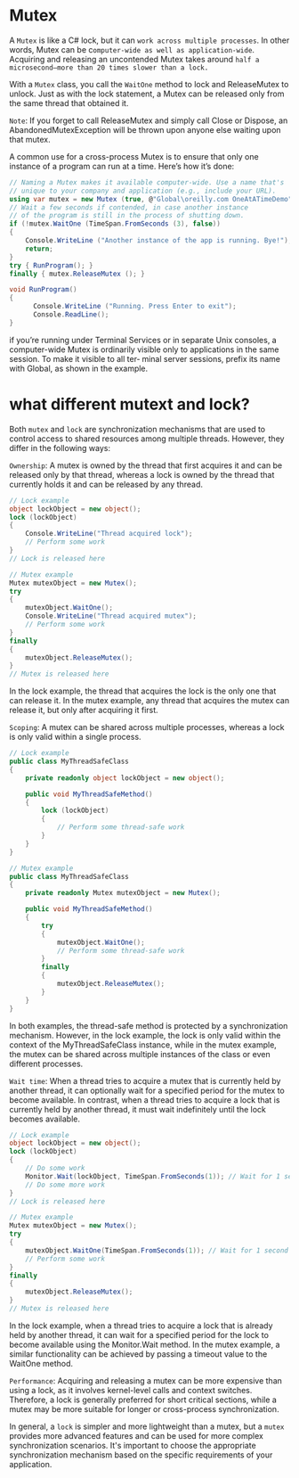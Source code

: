 # Mutex
A `Mutex` is like a C# lock, but it can `work across multiple processes`. In other words, Mutex can be c`omputer-wide as well as application-wide`. Acquiring and releasing an uncontended Mutex takes around `half a microsecond—more than 20 times slower than a lock.`

With a `Mutex` class, you call the `WaitOne` method to lock and ReleaseMutex to unlock. Just as with the lock statement, a Mutex can be released only from the same thread that obtained it.

`Note`: If you forget to call ReleaseMutex and simply call Close or Dispose, an AbandonedMutexException will be thrown upon anyone else waiting upon that mutex.

A common use for a cross-process Mutex is to ensure that only one instance of a program can run at a time. Here’s how it’s done:
```c#
// Naming a Mutex makes it available computer-wide. Use a name that's
// unique to your company and application (e.g., include your URL).
using var mutex = new Mutex (true, @"Global\oreilly.com OneAtATimeDemo");
// Wait a few seconds if contended, in case another instance
// of the program is still in the process of shutting down.
if (!mutex.WaitOne (TimeSpan.FromSeconds (3), false))
{
    Console.WriteLine ("Another instance of the app is running. Bye!");
    return; 
}
try { RunProgram(); }
finally { mutex.ReleaseMutex (); }

void RunProgram()
{
      Console.WriteLine ("Running. Press Enter to exit");
      Console.ReadLine();
}
```
if you’re running under Terminal Services or in separate Unix consoles, a computer-wide Mutex is ordinarily visible only to applications in the same session. To make it visible to all ter‐ minal server sessions, prefix its name with Global\, as shown in the example.

# what different mutext and lock?

Both `mutex` and `lock` are synchronization mechanisms that are used to control access to shared resources among multiple threads. However, they differ in the following ways:

`Ownership`: A mutex is owned by the thread that first acquires it and can be released only by that thread, whereas a lock is owned by the thread that currently holds it and can be released by any thread.
```c#
// Lock example
object lockObject = new object();
lock (lockObject)
{
    Console.WriteLine("Thread acquired lock");
    // Perform some work
}
// Lock is released here

// Mutex example
Mutex mutexObject = new Mutex();
try
{
    mutexObject.WaitOne();
    Console.WriteLine("Thread acquired mutex");
    // Perform some work
}
finally
{
    mutexObject.ReleaseMutex();
}
// Mutex is released here

```
In the lock example, the thread that acquires the lock is the only one that can release it. In the mutex example, any thread that acquires the mutex can release it, but only after acquiring it first.

`Scoping`: A mutex can be shared across multiple processes, whereas a lock is only valid within a single process.
```c#
// Lock example
public class MyThreadSafeClass
{
    private readonly object lockObject = new object();

    public void MyThreadSafeMethod()
    {
        lock (lockObject)
        {
            // Perform some thread-safe work
        }
    }
}

// Mutex example
public class MyThreadSafeClass
{
    private readonly Mutex mutexObject = new Mutex();

    public void MyThreadSafeMethod()
    {
        try
        {
            mutexObject.WaitOne();
            // Perform some thread-safe work
        }
        finally
        {
            mutexObject.ReleaseMutex();
        }
    }
}

```
In both examples, the thread-safe method is protected by a synchronization mechanism. However, in the lock example, the lock is only valid within the context of the MyThreadSafeClass instance, while in the mutex example, the mutex can be shared across multiple instances of the class or even different processes.


`Wait time`: When a thread tries to acquire a mutex that is currently held by another thread, it can optionally wait for a specified period for the mutex to become available. In contrast, when a thread tries to acquire a lock that is currently held by another thread, it must wait indefinitely until the lock becomes available.
```c#
// Lock example
object lockObject = new object();
lock (lockObject)
{
    // Do some work
    Monitor.Wait(lockObject, TimeSpan.FromSeconds(1)); // Wait for 1 second
    // Do some more work
}
// Lock is released here

// Mutex example
Mutex mutexObject = new Mutex();
try
{
    mutexObject.WaitOne(TimeSpan.FromSeconds(1)); // Wait for 1 second
    // Perform some work
}
finally
{
    mutexObject.ReleaseMutex();
}
// Mutex is released here

```
In the lock example, when a thread tries to acquire a lock that is already held by another thread, it can wait for a specified period for the lock to become available using the Monitor.Wait method. In the mutex example, a similar functionality can be achieved by passing a timeout value to the WaitOne method.

`Performance`: Acquiring and releasing a mutex can be more expensive than using a lock, as it involves kernel-level calls and context switches. Therefore, a lock is generally preferred for short critical sections, while a mutex may be more suitable for longer or cross-process synchronization.

In general, a `lock` is simpler and more lightweight than a mutex, but a `mutex` provides more advanced features and can be used for more complex synchronization scenarios. It's important to choose the appropriate synchronization mechanism based on the specific requirements of your application.